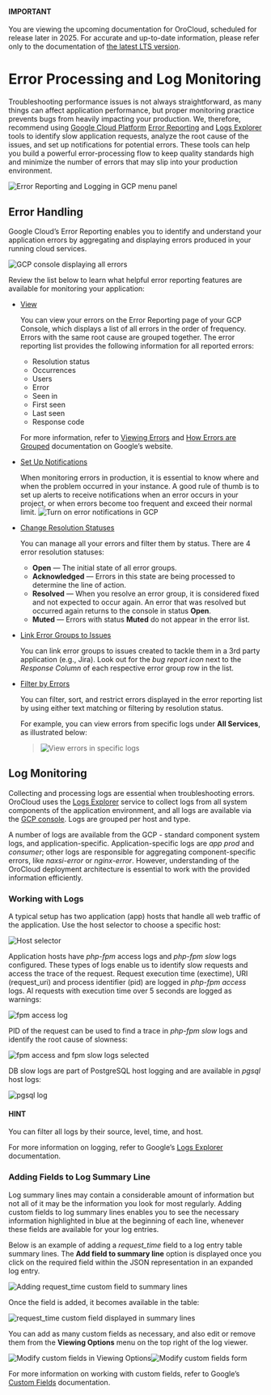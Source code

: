<a id="orocloud-errors"></a>

#### IMPORTANT
You are viewing the upcoming documentation for OroCloud, scheduled for release later in 2025. For accurate and up-to-date information, please refer only to the documentation of <a href="https://doc.oroinc.com/cloud/" target="_blank">the latest LTS version</a>.

# Error Processing and Log Monitoring

Troubleshooting performance issues is not always straightforward, as many things can affect application performance, but proper monitoring practice prevents bugs from heavily impacting your production. We, therefore, recommend using <a href="https://cloud.google.com/docs/" target="_blank">Google Cloud Platform</a> <a href="https://console.cloud.google.com/errors" target="_blank">Error Reporting</a> and <a href="https://cloud.google.com/logging/docs/view/overview" target="_blank">Logs Explorer</a> tools to identify slow application requests, analyze the root cause of the issues, and set up notifications for potential errors. These tools can help you build a powerful error-processing flow to keep quality standards high and minimize the number of errors that may slip into your production environment.

![Error Reporting and Logging in GCP menu panel](cloud/img/gcp/gcp-menu.png)

## Error Handling

Google Cloud’s Error Reporting enables you to identify and understand your application errors by aggregating and displaying errors produced in your running cloud services.

![GCP console displaying all errors](cloud/img/gcp/gcp-console.png)

Review the list below to learn what helpful error reporting features are available for monitoring your application:

* <a href="https://cloud.google.com/error-reporting/docs/managing-errors" target="_blank">View</a>

  You can view your errors on the Error Reporting page of your GCP Console, which displays a list of all errors in the order of frequency. Errors with the same root cause are grouped together. The error reporting list provides the following information for all reported errors:
  * Resolution status
  * Occurrences
  * Users
  * Error
  * Seen in
  * First seen
  * Last seen
  * Response code

  For more information, refer to <a href="https://cloud.google.com/error-reporting/docs/viewing-errors" target="_blank">Viewing Errors</a> and <a href="https://cloud.google.com/error-reporting/docs/grouping-errors" target="_blank">How Errors are Grouped</a> documentation on Google’s website.
* <a href="https://cloud.google.com/error-reporting/docs/notifications" target="_blank">Set Up Notifications</a>

  When monitoring errors in production, it is essential to know where and when the problem occurred in your instance. A good rule of thumb is to set up alerts to receive notifications when an error occurs in your project, or when errors become too frequent and exceed their normal limit.
  ![Turn on error notifications in GCP](cloud/img/gcp/enable-notifications.png)
* <a href="https://cloud.google.com/error-reporting/docs/managing-errors" target="_blank">Change Resolution Statuses</a>

  You can manage all your errors and filter them by status. There are 4 error resolution statuses:
  * **Open** — The initial state of all error groups.
  * **Acknowledged** — Errors in this state are being processed to determine the line of action.
  * **Resolved** — When you resolve an error group, it is considered fixed and not expected to occur again. An error that was resolved but occurred again returns to the console in status **Open**.
  * **Muted** — Errors with status **Muted** do not appear in the error list.
* <a href="https://cloud.google.com/error-reporting/docs/managing-errors#linking-issues" target="_blank">Link Error Groups to Issues</a>

  You can link error groups to issues created to tackle them in a 3rd party application (e.g., Jira). Look out for the *bug report icon* next to the *Response Column* of each respective error group row in the list.
* <a href="https://cloud.google.com/error-reporting/docs/viewing-errors#filtering" target="_blank">Filter by Errors</a>

  You can filter, sort, and restrict errors displayed in the error reporting list by using either text matching or filtering by resolution status.

  For example, you can view errors from specific logs under **All Services**, as illustrated below:
  > ![View errors in specific logs](cloud/img/gcp/all-services.png)

## Log Monitoring

Collecting and processing logs are essential when troubleshooting errors. OroCloud uses the <a href="https://cloud.google.com/logging/docs/view/overview" target="_blank">Logs Explorer</a> service to collect logs from all system components of the application environment, and all logs are available via the <a href="https://cloud.google.com/cloud-console/" target="_blank">GCP console</a>. Logs are grouped per host and type.

A number of logs are available from the GCP - standard component system logs, and application-specific. Application-specific logs are *app prod* and *consumer*; other logs are responsible for aggregating component-specific errors, like *naxsi-error* or *nginx-error*. However, understanding of the OroCloud deployment architecture is essential to work with the provided information efficiently.

### Working with Logs

A typical setup has two application (app) hosts that handle all web traffic of the application. Use the host selector to choose a specific host:

![Host selector](cloud/img/gcp/webserver-logs.png)

Application hosts have *php-fpm* access logs and *php-fpm slow* logs configured. These types of logs enable us to identify slow requests and access the trace of the request. Request execution time (exectime), URI (request_uri) and process identifier (pid) are logged in *php-fpm access* logs. Al requests with execution time over 5 seconds are logged as warnings:

![fpm access log](cloud/img/gcp/fpm-access.png)

PID of the request can be used to find a trace in *php-fpm slow* logs and identify the root cause of slowness:

![fpm access and fpm slow logs selected](cloud/img/gcp/fpm-access-slow.png)

DB slow logs are part of PostgreSQL host logging and are available in *pgsql* host logs:

![pgsql log](cloud/img/gcp/pgsql-log.png)

#### HINT
You can filter all logs by their source, level, time, and host.

For more information on logging, refer to Google’s <a href="https://cloud.google.com/logging/docs/view/overview" target="_blank">Logs Explorer</a> documentation.

### Adding Fields to Log Summary Line

Log summary lines may contain a considerable amount of information but not all of it may be the information you look for most regularly. Adding custom fields to log summary lines enables you to see the necessary information highlighted in blue at the beginning of each line, whenever these fields are available for your log entries.

Below is an example of adding a *request_time* field to a log entry table summary lines. The **Add field to summary line** option is displayed once you click on the required field within the JSON representation in an expanded log entry.

![Adding request_time custom field to summary lines](cloud/img/gcp/request-time.png)

Once the field is added, it becomes available in the table:

![request_time custom field displayed in summary lines](cloud/img/gcp/request-time-in-grid.png)

You can add as many custom fields as necessary, and also edit or remove them from the **Viewing Options** menu on the top right of the log viewer.

![Modify custom fields in Viewing Options](cloud/img/gcp/modify-custom-fields.png)![Modify custom fields form](cloud/img/gcp/edit-custom-fields-form.png)

For more information on working with custom fields, refer to Google’s <a href="https://cloud.google.com/logging/docs/view/overview#custom-fields" target="_blank">Custom Fields</a> documentation.

